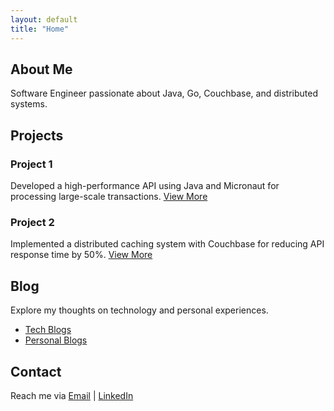 ```yaml
---
layout: default
title: "Home"
---
```


<div class="container">

  <section id="about" class="card">
      <h2>About Me</h2>
      <p>Software Engineer passionate about Java, Go, Couchbase, and distributed systems.</p>
  </section>

  <section id="projects" class="card">
      <h2>Projects</h2>
      <div class="project">
          <h3>Project 1</h3>
          <p>Developed a high-performance API using Java and Micronaut for processing large-scale transactions. <a href="#">View More</a></p>
      </div>
      <div class="project">
          <h3>Project 2</h3>
          <p>Implemented a distributed caching system with Couchbase for reducing API response time by 50%. <a href="#">View More</a></p>
      </div>
  </section>

  <section id="blog" class="card">
      <h2>Blog</h2>
      <p>Explore my thoughts on technology and personal experiences.</p>
      <ul>
          <li><a href="blog/tech.md">Tech Blogs</a></li>
          <li><a href="blog/personal.md">Personal Blogs</a></li>
      </ul>
  </section>

  <section id="contact" class="card">
      <h2>Contact</h2>
      <p>Reach me via <a href="mailto:jeevan@example.com">Email</a> | <a href="#">LinkedIn</a></p>
  </section>

</div>
